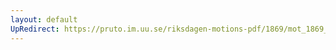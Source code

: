 ```yaml
---
layout: default
UpRedirect: https://pruto.im.uu.se/riksdagen-motions-pdf/1869/mot_1869__ak__31/mot_1869__ak__31-005.pdf
---
```

